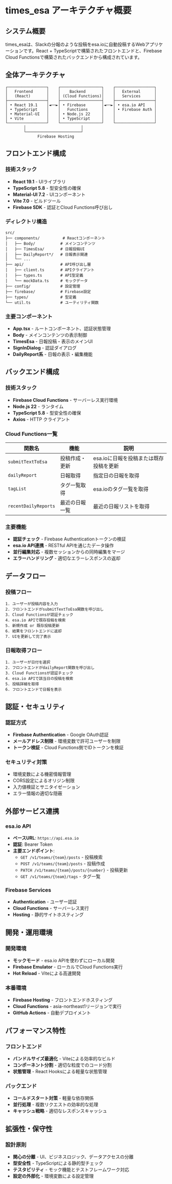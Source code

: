 # times_esa アーキテクチャ概要

## システム概要

times_esaは、Slackの分報のような投稿をesa.ioに自動投稿するWebアプリケーションです。React + TypeScriptで構築されたフロントエンドと、Firebase Cloud Functionsで構築されたバックエンドから構成されています。

## 全体アーキテクチャ

```
┌─────────────────┐    ┌──────────────────┐    ┌─────────────────┐
│   Frontend      │    │    Backend       │    │   External      │
│   (React)       │    │ (Cloud Functions)│    │   Services      │
├─────────────────┤    ├──────────────────┤    ├─────────────────┤
│ • React 19.1    │◄──►│ • Firebase       │◄──►│ • esa.io API    │
│ • TypeScript    │    │   Functions      │    │ • Firebase Auth │
│ • Material-UI   │    │ • Node.js 22     │    │                 │
│ • Vite          │    │ • TypeScript     │    │                 │
└─────────────────┘    └──────────────────┘    └─────────────────┘
        │                        │
        └────────────────────────┘
              Firebase Hosting
```

## フロントエンド構成

### 技術スタック
- **React 19.1** - UIライブラリ
- **TypeScript 5.8** - 型安全性の確保
- **Material-UI 7.2** - UIコンポーネント
- **Vite 7.0** - ビルドツール
- **Firebase SDK** - 認証とCloud Functions呼び出し

### ディレクトリ構造
```
src/
├── components/          # Reactコンポーネント
│   ├── Body/           # メインコンテンツ
│   ├── TimesEsa/       # 日報投稿UI
│   ├── DailyReport*/   # 日報表示関連
│   └── ...
├── api/                # API呼び出し層
│   ├── client.ts       # APIクライアント
│   ├── types.ts        # API型定義
│   └── mockData.ts     # モックデータ
├── config/             # 設定管理
├── firebase/           # Firebase設定
├── types/              # 型定義
└── util.ts             # ユーティリティ関数
```

### 主要コンポーネント
- **App.tsx** - ルートコンポーネント、認証状態管理
- **Body** - メインコンテンツの表示制御
- **TimesEsa** - 日報投稿・表示のメインUI
- **SignInDialog** - 認証ダイアログ
- **DailyReport系** - 日報の表示・編集機能

## バックエンド構成

### 技術スタック
- **Firebase Cloud Functions** - サーバーレス実行環境
- **Node.js 22** - ランタイム
- **TypeScript 5.8** - 型安全性の確保
- **Axios** - HTTP クライアント

### Cloud Functions一覧
| 関数名 | 機能 | 説明 |
|--------|------|------|
| `submitTextToEsa` | 投稿作成・更新 | esa.ioに日報を投稿または既存投稿を更新 |
| `dailyReport` | 日報取得 | 指定日の日報を取得 |
| `tagList` | タグ一覧取得 | esa.ioのタグ一覧を取得 |
| `recentDailyReports` | 最近の日報一覧 | 最近の日報リストを取得 |

### 主要機能
- **認証チェック** - Firebase Authenticationトークンの検証
- **esa.io API連携** - RESTful APIを通じたデータ操作
- **並行編集対応** - 複数セッションからの同時編集をマージ
- **エラーハンドリング** - 適切なエラーレスポンスの返却

## データフロー

### 投稿フロー
```
1. ユーザーが投稿内容を入力
2. フロントエンドがsubmitTextToEsa関数を呼び出し
3. Cloud Functionsが認証チェック
4. esa.io APIで既存投稿を検索
5. 新規作成 or 既存投稿更新
6. 結果をフロントエンドに返却
7. UIを更新して完了表示
```

### 日報取得フロー
```
1. ユーザーが日付を選択
2. フロントエンドがdailyReport関数を呼び出し
3. Cloud Functionsが認証チェック
4. esa.io APIで該当日の投稿を検索
5. 投稿詳細を取得
6. フロントエンドで日報を表示
```

## 認証・セキュリティ

### 認証方式
- **Firebase Authentication** - Google OAuth認証
- **メールアドレス制限** - 環境変数で許可ユーザーを制限
- **トークン検証** - Cloud Functions側でIDトークンを検証

### セキュリティ対策
- 環境変数による機密情報管理
- CORS設定によるオリジン制限
- 入力値検証とサニタイゼーション
- エラー情報の適切な隠蔽

## 外部サービス連携

### esa.io API
- **ベースURL**: `https://api.esa.io`
- **認証**: Bearer Token
- **主要エンドポイント**:
  - `GET /v1/teams/{team}/posts` - 投稿検索
  - `POST /v1/teams/{team}/posts` - 投稿作成
  - `PATCH /v1/teams/{team}/posts/{number}` - 投稿更新
  - `GET /v1/teams/{team}/tags` - タグ一覧

### Firebase Services
- **Authentication** - ユーザー認証
- **Cloud Functions** - サーバーレス実行
- **Hosting** - 静的サイトホスティング

## 開発・運用環境

### 開発環境
- **モックモード** - esa.io APIを使わずにローカル開発
- **Firebase Emulator** - ローカルでCloud Functions実行
- **Hot Reload** - Viteによる高速開発

### 本番環境
- **Firebase Hosting** - フロントエンドホスティング
- **Cloud Functions** - asia-northeast1リージョンで実行
- **GitHub Actions** - 自動デプロイメント

## パフォーマンス特性

### フロントエンド
- **バンドルサイズ最適化** - Viteによる効率的なビルド
- **コンポーネント分割** - 適切な粒度でのコード分割
- **状態管理** - React Hooksによる軽量な状態管理

### バックエンド
- **コールドスタート対策** - 軽量な依存関係
- **並行処理** - 複数リクエストの効率的な処理
- **キャッシュ戦略** - 適切なレスポンスキャッシュ

## 拡張性・保守性

### 設計原則
- **関心の分離** - UI、ビジネスロジック、データアクセスの分離
- **型安全性** - TypeScriptによる静的型チェック
- **テスタビリティ** - モック機能とテストフレームワーク対応
- **設定の外部化** - 環境変数による設定管理
